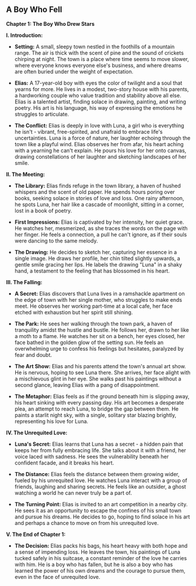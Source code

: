 ## A Boy Who Fell

**Chapter 1: The Boy Who Drew Stars**

**I. Introduction:**

* **Setting:**  A small, sleepy town nestled in the foothills of a mountain range. The air is thick with the scent of pine and the sound of crickets chirping at night. The town is a place where time seems to move slower, where everyone knows everyone else's business, and where dreams are often buried under the weight of expectation.

* **Elias:** A 17-year-old boy with eyes the color of twilight and a soul that yearns for more. He lives in a modest, two-story house with his parents, a hardworking couple who value tradition and stability above all else. Elias is a talented artist, finding solace in drawing, painting, and writing poetry. His art is his language, his way of expressing the emotions he struggles to articulate.

* **The Conflict:**  Elias is deeply in love with Luna, a girl who is everything he isn't - vibrant, free-spirited, and unafraid to embrace life's uncertainties. Luna is a force of nature, her laughter echoing through the town like a playful wind. Elias observes her from afar, his heart aching with a yearning he can't explain. He pours his love for her onto canvas, drawing constellations of her laughter and sketching landscapes of her smile.

**II. The Meeting:**

* **The Library:** Elias finds refuge in the town library, a haven of hushed whispers and the scent of old paper. He spends hours poring over books, seeking solace in stories of love and loss. One rainy afternoon, he spots Luna, her hair like a cascade of moonlight, sitting in a corner, lost in a book of poetry. 

* **First Impressions:** Elias is captivated by her intensity, her quiet grace. He watches her, mesmerized, as she traces the words on the page with her finger.  He feels a connection, a pull he can't ignore, as if their souls were dancing to the same melody. 

* **The Drawing:**  He decides to sketch her, capturing her essence in a single image. He draws her profile, her chin tilted slightly upwards, a gentle smile gracing her lips. He labels the drawing "Luna" in a shaky hand, a testament to the feeling that has blossomed in his heart.

**III. The Falling:**

* **A Secret:**  Elias discovers that Luna lives in a ramshackle apartment on the edge of town with her single mother, who struggles to make ends meet.  He observes her working part-time at a local cafe, her face etched with exhaustion but her spirit still shining.

* **The Park:**  He sees her walking through the town park, a haven of tranquility amidst the hustle and bustle. He follows her, drawn to her like a moth to a flame.  He watches her sit on a bench, her eyes closed, her face bathed in the golden glow of the setting sun. He feels an overwhelming urge to confess his feelings but hesitates, paralyzed by fear and doubt.

* **The Art Show:**  Elias and his parents attend the town's annual art show. He is nervous, hoping to see Luna there. She arrives, her face alight with a mischievous glint in her eye. She walks past his paintings without a second glance, leaving Elias with a pang of disappointment. 

* **The Metaphor:**  Elias feels as if the ground beneath him is slipping away, his heart sinking with every passing day. His art becomes a desperate plea, an attempt to reach Luna, to bridge the gap between them. He paints a starlit night sky, with a single, solitary star blazing brightly, representing his love for Luna.

**IV. The Unrequited Love:**

* **Luna's Secret:**  Elias learns that Luna has a secret - a hidden pain that keeps her from fully embracing life.  She talks about it with a friend, her voice laced with sadness. He sees the vulnerability beneath her confident facade, and it breaks his heart.

* **The Distance:**  Elias feels the distance between them growing wider, fueled by his unrequited love. He watches Luna interact with a group of friends, laughing and sharing secrets.  He feels like an outsider, a ghost watching a world he can never truly be a part of. 

* **The Turning Point:**  Elias is invited to an art competition in a nearby city.  He sees it as an opportunity to escape the confines of his small town and pursue his dreams.  He decides to go, hoping to find solace in his art and perhaps a chance to move on from his unrequited love.

**V. The End of Chapter 1:**

* **The Decision:**  Elias packs his bags, his heart heavy with both hope and a sense of impending loss.  He leaves the town, his paintings of Luna tucked safely in his suitcase, a constant reminder of the love he carries with him. He is a boy who has fallen, but he is also a boy who has learned the power of his own dreams and the courage to pursue them, even in the face of unrequited love. 
